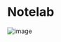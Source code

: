 # Notelab

![image](https://github.com/Durgesh4993/Notelab/assets/98798977/9ec50481-9c6a-46e0-be72-b8a7faa78284)
